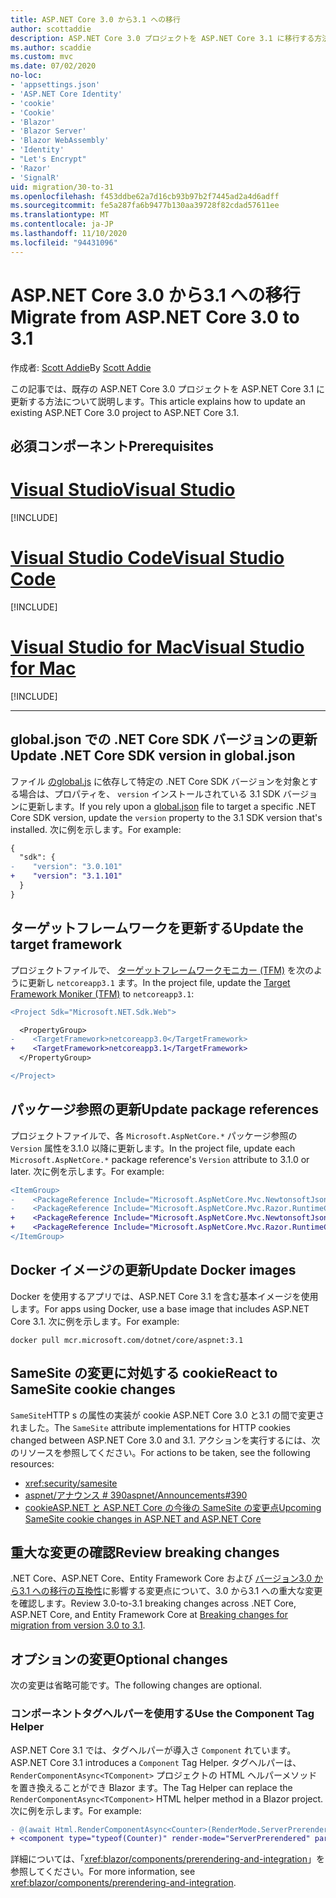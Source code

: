 ```yaml
---
title: ASP.NET Core 3.0 から3.1 への移行
author: scottaddie
description: ASP.NET Core 3.0 プロジェクトを ASP.NET Core 3.1 に移行する方法について説明します。
ms.author: scaddie
ms.custom: mvc
ms.date: 07/02/2020
no-loc:
- 'appsettings.json'
- 'ASP.NET Core Identity'
- 'cookie'
- 'Cookie'
- 'Blazor'
- 'Blazor Server'
- 'Blazor WebAssembly'
- 'Identity'
- "Let's Encrypt"
- 'Razor'
- 'SignalR'
uid: migration/30-to-31
ms.openlocfilehash: f453ddbe62a7d16cb93b97b2f7445ad2a4d6adff
ms.sourcegitcommit: fe5a287fa6b9477b130aa39728f82cdad57611ee
ms.translationtype: MT
ms.contentlocale: ja-JP
ms.lasthandoff: 11/10/2020
ms.locfileid: "94431096"
---
```

# <a name="migrate-from-aspnet-core-30-to-31"></a><span data-ttu-id="9aa1b-103">ASP.NET Core 3.0 から3.1 への移行</span><span class="sxs-lookup"><span data-stu-id="9aa1b-103">Migrate from ASP.NET Core 3.0 to 3.1</span></span>

<span data-ttu-id="9aa1b-104">作成者: [Scott Addie](https://github.com/scottaddie)</span><span class="sxs-lookup"><span data-stu-id="9aa1b-104">By [Scott Addie](https://github.com/scottaddie)</span></span>

<span data-ttu-id="9aa1b-105">この記事では、既存の ASP.NET Core 3.0 プロジェクトを ASP.NET Core 3.1 に更新する方法について説明します。</span><span class="sxs-lookup"><span data-stu-id="9aa1b-105">This article explains how to update an existing ASP.NET Core 3.0 project to ASP.NET Core 3.1.</span></span>

## <a name="prerequisites"></a><span data-ttu-id="9aa1b-106">必須コンポーネント</span><span class="sxs-lookup"><span data-stu-id="9aa1b-106">Prerequisites</span></span>

# <a name="visual-studio"></a>[<span data-ttu-id="9aa1b-107">Visual Studio</span><span class="sxs-lookup"><span data-stu-id="9aa1b-107">Visual Studio</span></span>](#tab/visual-studio)

[!INCLUDE[](~/includes/net-core-prereqs-vs-3.1.md)]

# <a name="visual-studio-code"></a>[<span data-ttu-id="9aa1b-108">Visual Studio Code</span><span class="sxs-lookup"><span data-stu-id="9aa1b-108">Visual Studio Code</span></span>](#tab/visual-studio-code)

[!INCLUDE[](~/includes/net-core-prereqs-vsc-3.1.md)]

# <a name="visual-studio-for-mac"></a>[<span data-ttu-id="9aa1b-109">Visual Studio for Mac</span><span class="sxs-lookup"><span data-stu-id="9aa1b-109">Visual Studio for Mac</span></span>](#tab/visual-studio-mac)

[!INCLUDE[](~/includes/net-core-prereqs-mac-3.1.md)]

---

## <a name="update-net-core-sdk-version-in-globaljson"></a><span data-ttu-id="9aa1b-110">global.json での .NET Core SDK バージョンの更新</span><span class="sxs-lookup"><span data-stu-id="9aa1b-110">Update .NET Core SDK version in global.json</span></span>

<span data-ttu-id="9aa1b-111">ファイル [ のglobal.js](/dotnet/core/tools/global-json) に依存して特定の .NET Core SDK バージョンを対象とする場合は、プロパティを、 `version` インストールされている 3.1 SDK バージョンに更新します。</span><span class="sxs-lookup"><span data-stu-id="9aa1b-111">If you rely upon a [global.json](/dotnet/core/tools/global-json) file to target a specific .NET Core SDK version, update the `version` property to the 3.1 SDK version that's installed.</span></span> <span data-ttu-id="9aa1b-112">次に例を示します。</span><span class="sxs-lookup"><span data-stu-id="9aa1b-112">For example:</span></span>

```diff
{
  "sdk": {
-    "version": "3.0.101"
+    "version": "3.1.101"
  }
}
```

## <a name="update-the-target-framework"></a><span data-ttu-id="9aa1b-113">ターゲットフレームワークを更新する</span><span class="sxs-lookup"><span data-stu-id="9aa1b-113">Update the target framework</span></span>

<span data-ttu-id="9aa1b-114">プロジェクトファイルで、 [ターゲットフレームワークモニカー (TFM)](/dotnet/standard/frameworks) を次のように更新し `netcoreapp3.1` ます。</span><span class="sxs-lookup"><span data-stu-id="9aa1b-114">In the project file, update the [Target Framework Moniker (TFM)](/dotnet/standard/frameworks) to `netcoreapp3.1`:</span></span>

```diff
<Project Sdk="Microsoft.NET.Sdk.Web">

  <PropertyGroup>
-    <TargetFramework>netcoreapp3.0</TargetFramework>
+    <TargetFramework>netcoreapp3.1</TargetFramework>
  </PropertyGroup>

</Project>
```

## <a name="update-package-references"></a><span data-ttu-id="9aa1b-115">パッケージ参照の更新</span><span class="sxs-lookup"><span data-stu-id="9aa1b-115">Update package references</span></span>

<span data-ttu-id="9aa1b-116">プロジェクトファイルで、各 `Microsoft.AspNetCore.*` パッケージ参照の `Version` 属性を3.1.0 以降に更新します。</span><span class="sxs-lookup"><span data-stu-id="9aa1b-116">In the project file, update each `Microsoft.AspNetCore.*` package reference's `Version` attribute to 3.1.0 or later.</span></span> <span data-ttu-id="9aa1b-117">次に例を示します。</span><span class="sxs-lookup"><span data-stu-id="9aa1b-117">For example:</span></span>

```diff
<ItemGroup>
-    <PackageReference Include="Microsoft.AspNetCore.Mvc.NewtonsoftJson" Version="3.0.0" />
-    <PackageReference Include="Microsoft.AspNetCore.Mvc.Razor.RuntimeCompilation" Version="3.0.0" Condition="'$(Configuration)' == 'Debug'" />
+    <PackageReference Include="Microsoft.AspNetCore.Mvc.NewtonsoftJson" Version="3.1.1" />
+    <PackageReference Include="Microsoft.AspNetCore.Mvc.Razor.RuntimeCompilation" Version="3.1.1" Condition="'$(Configuration)' == 'Debug'" />
</ItemGroup>
```

## <a name="update-docker-images"></a><span data-ttu-id="9aa1b-118">Docker イメージの更新</span><span class="sxs-lookup"><span data-stu-id="9aa1b-118">Update Docker images</span></span>

<span data-ttu-id="9aa1b-119">Docker を使用するアプリでは、ASP.NET Core 3.1 を含む基本イメージを使用します。</span><span class="sxs-lookup"><span data-stu-id="9aa1b-119">For apps using Docker, use a base image that includes ASP.NET Core 3.1.</span></span> <span data-ttu-id="9aa1b-120">次に例を示します。</span><span class="sxs-lookup"><span data-stu-id="9aa1b-120">For example:</span></span>

```console
docker pull mcr.microsoft.com/dotnet/core/aspnet:3.1
```

## <a name="react-to-samesite-no-loccookie-changes"></a><span data-ttu-id="9aa1b-121">SameSite の変更に対処する cookie</span><span class="sxs-lookup"><span data-stu-id="9aa1b-121">React to SameSite cookie changes</span></span>

<span data-ttu-id="9aa1b-122">`SameSite`HTTP s の属性の実装が cookie ASP.NET Core 3.0 と3.1 の間で変更されました。</span><span class="sxs-lookup"><span data-stu-id="9aa1b-122">The `SameSite` attribute implementations for HTTP cookies changed between ASP.NET Core 3.0 and 3.1.</span></span> <span data-ttu-id="9aa1b-123">アクションを実行するには、次のリソースを参照してください。</span><span class="sxs-lookup"><span data-stu-id="9aa1b-123">For actions to be taken, see the following resources:</span></span>

* <xref:security/samesite>
* [<span data-ttu-id="9aa1b-124">aspnet/アナウンス # 390</span><span class="sxs-lookup"><span data-stu-id="9aa1b-124">aspnet/Announcements#390</span></span>](https://github.com/aspnet/Announcements/issues/390)
* <span data-ttu-id="9aa1b-125">[cookieASP.NET と ASP.NET Core の今後の SameSite の変更点](https://devblogs.microsoft.com/aspnet/upcoming-samesite-cookie-changes-in-asp-net-and-asp-net-core/)</span><span class="sxs-lookup"><span data-stu-id="9aa1b-125">[Upcoming SameSite cookie changes in ASP.NET and ASP.NET Core](https://devblogs.microsoft.com/aspnet/upcoming-samesite-cookie-changes-in-asp-net-and-asp-net-core/)</span></span>

## <a name="review-breaking-changes"></a><span data-ttu-id="9aa1b-126">重大な変更の確認</span><span class="sxs-lookup"><span data-stu-id="9aa1b-126">Review breaking changes</span></span>

<span data-ttu-id="9aa1b-127">.NET Core、ASP.NET Core、Entity Framework Core および [バージョン3.0 から3.1 への移行の互換性](/dotnet/core/compatibility/3.0-3.1)に影響する変更点について、3.0 から3.1 への重大な変更を確認します。</span><span class="sxs-lookup"><span data-stu-id="9aa1b-127">Review 3.0-to-3.1 breaking changes across .NET Core, ASP.NET Core, and Entity Framework Core at [Breaking changes for migration from version 3.0 to 3.1](/dotnet/core/compatibility/3.0-3.1).</span></span>

## <a name="optional-changes"></a><span data-ttu-id="9aa1b-128">オプションの変更</span><span class="sxs-lookup"><span data-stu-id="9aa1b-128">Optional changes</span></span>

<span data-ttu-id="9aa1b-129">次の変更は省略可能です。</span><span class="sxs-lookup"><span data-stu-id="9aa1b-129">The following changes are optional.</span></span>

### <a name="use-the-component-tag-helper"></a><span data-ttu-id="9aa1b-130">コンポーネントタグヘルパーを使用する</span><span class="sxs-lookup"><span data-stu-id="9aa1b-130">Use the Component Tag Helper</span></span>

<span data-ttu-id="9aa1b-131">ASP.NET Core 3.1 では、タグヘルパーが導入さ `Component` れています。</span><span class="sxs-lookup"><span data-stu-id="9aa1b-131">ASP.NET Core 3.1 introduces a `Component` Tag Helper.</span></span> <span data-ttu-id="9aa1b-132">タグヘルパーは、 `RenderComponentAsync<TComponent>` プロジェクトの HTML ヘルパーメソッドを置き換えることができ Blazor ます。</span><span class="sxs-lookup"><span data-stu-id="9aa1b-132">The Tag Helper can replace the `RenderComponentAsync<TComponent>` HTML helper method in a Blazor project.</span></span> <span data-ttu-id="9aa1b-133">次に例を示します。</span><span class="sxs-lookup"><span data-stu-id="9aa1b-133">For example:</span></span>

```diff
- @(await Html.RenderComponentAsync<Counter>(RenderMode.ServerPrerendered, new { IncrementAmount = 10 }))
+ <component type="typeof(Counter)" render-mode="ServerPrerendered" param-IncrementAmount="10" />
```

<span data-ttu-id="9aa1b-134">詳細については、「<xref:blazor/components/prerendering-and-integration>」を参照してください。</span><span class="sxs-lookup"><span data-stu-id="9aa1b-134">For more information, see <xref:blazor/components/prerendering-and-integration>.</span></span>
